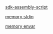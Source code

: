 <!-- SDK Assembly Script -->

[sdk-assembly-script](https://raw.githubusercontent.com/blocklessnetwork/sdk-assemblyscript/refs/heads/main/README.md ':include')

[memory stdin](../../pages/reference/assemblyscript-sdk/memory/stdin.md ':include')

[memory envar](../../pages/reference/assemblyscript-sdk/memory/envvar.md ':include')